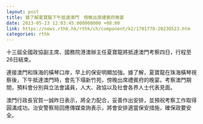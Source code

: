 ```yaml
---
layout: post
title: 據了解夏寶龍下午抵達澳門　傍晚出席禮賓府晚宴
date: 2023-05-23 12:03:45.000000000 +08:00
link: https://news.rthk.hk/rthk/ch/component/k2/1701778-20230523.htm
categories: rthk
---
```


十三屆全國政協副主席、國務院港澳辦主任夏寶龍將抵達澳門考察四日，行程至26日結束。

連接澳門和珠海的橫琴口岸，早上的保安明顯加強。據了解，夏寶龍在珠海橫琴視察後，下午抵達澳門時，會先下塌新竹苑，傍晚出席禮賓府的晚宴。考察澳門期間，預料會分別與立法會議員，人大、政協以及社會各界人士代表見面。

澳門行政長官賀一誠昨日表示，將全力配合，妥善作出安排，並預祝考察工作取得圓滿成功。治安警察局回應傳媒查詢表示，將會安排適當保安措施，確保政要安全。
